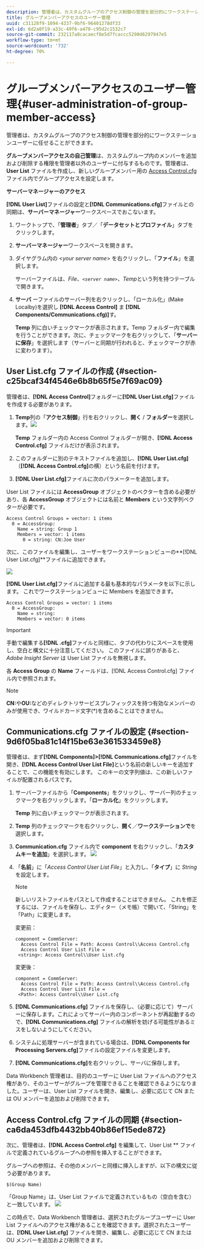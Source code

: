```yaml
---
description: 管理者は、カスタムグループのアクセス制御の管理を部分的にワークステーションユーザーに任せることができます。
title: グループメンバーアクセスのユーザー管理
uuid: c31128f9-1094-4337-9bf6-96401278df33
exl-id: 6d2a0f19-a33c-49f6-a470-c95d2c1532c7
source-git-commit: 232117a8cacaecf8e5d7fcaccc5290d6297947e5
workflow-type: tm+mt
source-wordcount: '732'
ht-degree: 70%

---
```


# グループメンバーアクセスのユーザー管理{#user-administration-of-group-member-access}

管理者は、カスタムグループのアクセス制御の管理を部分的にワークステーションユーザーに任せることができます。

**グループメンバーアクセスの自己管理**&#x200B;は、カスタムグループ内のメンバーを追加および削除する権限を管理者以外のユーザーに付与するものです。管理者は、**User List** ファイルを作成し、新しいグループメンバー用の [Access Control.cfg](https://experienceleague.adobe.com/docs/data-workbench/using/server-admin-install/admin-dwb-server/access-control/c-config-acs-ctrl.html) ファイル内でグループアクセスを設定します。

**サーバーマネージャーのアクセス**

**[!DNL User List]**&#x200B;ファイルの設定と&#x200B;**[!DNL Communications.cfg]**&#x200B;ファイルとの同期は、**サーバーマネージャー**&#x200B;ワークスペースでおこないます。

1. ワークトップで、「**管理者**」タブ／「**データセットとプロファイル**」タブをクリックします。

1. **サーバーマネージャー**&#x200B;ワークスペースを開きます。
1. ダイヤグラム内の &lt;*your server name*> を右クリックし、「**ファイル**」を選択します。

   サーバーファイルは、*File*、*`<server name>`*、*Temp*&#x200B;という列を持つテーブルで開きます。

1. **サーバ** ーファイルのサーバー列を右クリックし、「ローカル化」(Make Localby)を選択し **[!DNL Access Control]** ま **[!DNL Components/Communications.cfg)]**&#x200B;す。

   **Temp** 列に白いチェックマークが表示されます。Temp フォルダー内で編集を行うことができます。次に、チェックマークを右クリックして、「**サーバーに保存**」を選択します（サーバーと同期が行われると、チェックマークが赤に変わります）。

## User List.cfg ファイルの作成 {#section-c25bcaf34f4546e6b8b65f5e7f69ac09}

管理者は、**[!DNL Access Control]**&#x200B;フォルダーに&#x200B;**[!DNL User List.cfg]**&#x200B;ファイルを作成する必要があります。

1. **Temp**&#x200B;列の「**アクセス制御**」行を右クリックし、**開く** / **フォルダー**&#x200B;を選択します。![](assets/6_4_workstation_groups_3.png)

   **Temp** フォルダー内の Access Control フォルダーが開き、**[!DNL Access Control.cfg]** ファイルだけが表示されます。

1. このフォルダーに別のテキストファイルを追加し、**[!DNL User List.cfg]**（**[!DNL Access Control.cfg]**&#x200B;の横）という名前を付けます。

1. **[!DNL User List.cfg]**&#x200B;ファイルに次のパラメーターを追加します。

User List ファイルには **AccessGroup** オブジェクトのベクターを含める必要があり、各 **AccessGroup** オブジェクトには名前と **Members** という文字列ベクターが必要です。

```
Access Control Groups = vector: 1 items 
  0 = AccessGroup:  
    Name = string: Group 1 
    Members = vector: 1 items 
      0 = string: CN:Joe User
```

次に、このファイルを編集し、ユーザーをワークステーションビューの**[!DNL User List.cfg]**ファイルに追加できます。

![](assets/6_4_workstation_groups_4.png)

**[!DNL User List.cfg]**&#x200B;ファイルに追加する最も基本的なパラメータを以下に示します。 これでワークステーションビューに Members を追加できます。

```
Access Control Groups = vector: 1 items 
  0 = AccessGroup:  
    Name = string:  
    Members = vector: 0 items
```

>[!IMPORTANT]
>
>手動で編集する&#x200B;**[!DNL .cfg]**&#x200B;ファイルと同様に、タブの代わりにスペースを使用し、空白と構文に十分注意してください。 このファイルに誤りがあると、*Adobe Insight Server* は User List ファイルを無視します。

各 **Access Group** の **Name** フィールドは、[!DNL Access Control.cfg] ファイル内で参照されます。

>[!NOTE]
>
>**CN:**&#x200B;や&#x200B;**OU:**&#x200B;などのディレクトリサービスプレフィックスを持つ有効なメンバーのみが使用でき、ワイルドカード文字(*)を含めることはできません。

## Communications.cfg ファイルの設定 {#section-9d6f05ba81c14f15be63e361533459e8}

管理者は、まず&#x200B;**[!DNL Components]>[!DNL Communications.cfg]**&#x200B;ファイルを開き、**[!DNL Access Control User List File]**&#x200B;という名前の新しいキーを追加することで、この機能を有効にします。 このキーの文字列値は、この新しいファイルが配置されるパスです。

1. サーバーファイルから「**Components**」をクリックし、サーバー列のチェックマークを右クリックします。「**ローカル化**」をクリックします。

   **Temp** 列に白いチェックマークが表示されます。

1. **Temp** 列のチェックマークを右クリックし、**開く**／**ワークステーションで**&#x200B;を選択します。

1. **Communication.cfg** ファイル内で **component** を右クリックし、「**カスタムキーを追加**」を選択します。 ![](assets/6_4_workstation_groups.png)

1. 「**名前**」に「*Access Control User List File*」と入力し、「**タイプ**」に *String* を設定します。

   >[!NOTE]
   新しいリストファイルをパスとして作成することはできません。 これを修正するには、ファイルを保存し、エディター（メモ帳）で開いて、「String」を「Path」に変更します。

   変更前：

   ```
   component = CommServer:  
     Access Control File = Path: Access Control\\Access Control.cfg 
     Access Control User List File =  
    <string>: Access Control\\User List.cfg
   ```

   変更後：

   ```
   component = CommServer:  
     Access Control File = Path: Access Control\\Access Control.cfg 
     Access Control User List File =  
    <Path>: Access Control\\User List.cfg
   ```

1. **[!DNL Communications.cfg]** ファイルを保存し、（必要に応じて）サーバーに保存します。これによってサーバー内のコンポーネントが再起動するので、**[!DNL Communications.cfg]** ファイルの解析を妨げる可能性があるミスをしないようにしてください。
1. システムに処理サーバーが含まれている場合は、**[!DNL Components for Processing Servers.cfg]**&#x200B;ファイルの設定ファイルを変更します。
1. **[!DNL Communications.cfg]**&#x200B;を右クリックし、サーバに保存します。

Data Workbench 管理者は、目的のユーザーに User List ファイルへのアクセス権があり、そのユーザーがグループを管理できることを確認できるようになりました。ユーザーは、User List ファイルを開き、編集し、必要に応じて CN または OU メンバーを追加および削除できます。

## Access Control.cfg ファイルの同期 {#section-ca6da453dfb4432bb40b86ef15ede872}

次に、管理者は、**[!DNL Access Control.cfg]** を編集して、User List ** ファイルで定義されているグループへの参照を挿入することができます。

グループへの参照は、その他のメンバーと同様に挿入しますが、以下の構文に従う必要があります。

```
$(Group Name)
```

「Group Name」は、User List ファイルで定義されているもの（空白を含む）と一致しています。  ![](assets/6_4_workstation_groups_2.png)

この時点で、Data Workbench 管理者は、選択されたグループユーザーに User List ファイルへのアクセス権があることを確認できます。選択されたユーザーは、**[!DNL User List.cfg]** ファイルを開き、編集し、必要に応じて CN または OU メンバーを追加および削除できます。

